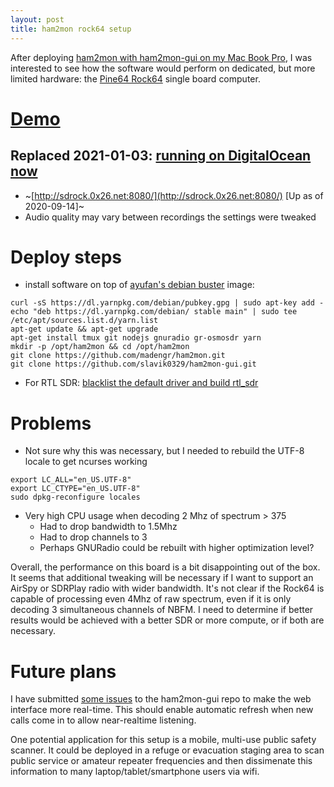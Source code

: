 ```yaml
---
layout: post
title: ham2mon rock64 setup
---
```


After deploying [ham2mon with ham2mon-gui on my Mac Book Pro](/_posts/2020-09-11-ham2mon-multi-channel-scanner.md),
I was interested to see how the software would perform on dedicated, but more limited hardware: the
[Pine64 Rock64](https://www.pine64.org/devices/single-board-computers/rock64/)
single board computer.

# [Demo](http://sdrock.0x26.net:8080/)

## Replaced 2021-01-03: [running on DigitalOcean now](/_posts/2021-01-03-ham2mon-scanner-progress.md)

* ~[http://sdrock.0x26.net:8080/](http://sdrock.0x26.net:8080/) [Up as of 2020-09-14]~
* Audio quality may vary between recordings the settings were tweaked

# Deploy steps

* install software on top of
[ayufan's debian buster](https://github.com/ayufan-rock64/linux-build/releases/tag/0.9.14) image:

```
curl -sS https://dl.yarnpkg.com/debian/pubkey.gpg | sudo apt-key add -
echo "deb https://dl.yarnpkg.com/debian/ stable main" | sudo tee /etc/apt/sources.list.d/yarn.list
apt-get update && apt-get upgrade
apt-get install tmux git nodejs gnuradio gr-osmosdr yarn
mkdir -p /opt/ham2mon && cd /opt/ham2mon
git clone https://github.com/madengr/ham2mon.git
git clone https://github.com/slavik0329/ham2mon-gui.git
```

* For RTL SDR: [blacklist the default driver and build rtl_sdr](https://gist.github.com/matix2120/a58976b7cca97f7ba3f22998e925a7f5)


# Problems
  
* Not sure why this was necessary, but I needed to rebuild the UTF-8 locale to get ncurses working

```
export LC_ALL="en_US.UTF-8"
export LC_CTYPE="en_US.UTF-8"
sudo dpkg-reconfigure locales
```

* Very high CPU usage when decoding 2 Mhz of spectrum > 375
  * Had to drop bandwidth to 1.5Mhz
  * Had to drop channels to 3
  * Perhaps GNURadio could be rebuilt with higher optimization level?
  
Overall, the performance on this board is a bit disappointing out of the box. It seems that
additional tweaking will be necessary if I want to support an AirSpy or SDRPlay radio with
wider bandwidth. It's not clear if the Rock64 is capable of processing even 4Mhz of raw spectrum, even if
it is only decoding 3 simultaneous channels of NBFM. I need to determine if better results would
be achieved with a better SDR or more compute, or if both are necessary.

# Future plans

I have submitted [some issues](https://github.com/slavik0329/ham2mon-gui/issues) to the ham2mon-gui repo
to make the web interface more real-time. This should enable automatic refresh when new calls
come in to allow near-realtime listening.

One potential application for this setup is a mobile, multi-use public safety scanner. It could be
deployed in a refuge or evacuation staging area to scan public service or amateur repeater
frequencies and then dissimenate this information to many laptop/tablet/smartphone users via wifi.

